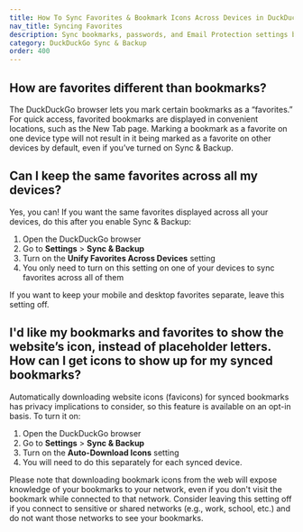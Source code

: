```yaml
---
title: How To Sync Favorites & Bookmark Icons Across Devices in DuckDuckGo
nav_title: Syncing Favorites
description: Sync bookmarks, passwords, and Email Protection settings between DuckDuckGo browsers on phones, tablets, and computers, privately and securely.
category: DuckDuckGo Sync & Backup
order: 400
---
```


## How are favorites different than bookmarks?

The DuckDuckGo browser lets you mark certain bookmarks as a “favorites.” For quick access, favorited bookmarks are displayed in convenient locations, such as the New Tab page. Marking a bookmark as a favorite on one device type will not result in it being marked as a favorite on other devices by default, even if you’ve turned on Sync & Backup.

## Can I keep the same favorites across all my devices?

Yes, you can! If you want the same favorites displayed across all your devices, do this after you enable Sync & Backup:

1. Open the DuckDuckGo browser
1. Go to **Settings** > **Sync & Backup**
1. Turn on the **Unify Favorites Across Devices** setting
1. You only need to turn on this setting on one of your devices to sync favorites across all of them

If you want to keep your mobile and desktop favorites separate, leave this setting off.

## I'd like my bookmarks and favorites to show the website’s icon, instead of placeholder letters. How can I get icons to show up for my synced bookmarks?

Automatically downloading website icons (favicons) for synced bookmarks has privacy implications to consider, so this feature is available on an opt-in basis. To turn it on:

1. Open the DuckDuckGo browser
1. Go to **Settings** > **Sync & Backup**
1. Turn on the **Auto-Download Icons** setting
1. You will need to do this separately for each synced device.

Please note that downloading bookmark icons from the web will expose knowledge of your bookmarks to your network, even if you don't visit the bookmark while connected to that network. Consider leaving this setting off if you connect to sensitive or shared networks (e.g., work, school, etc.) and do not want those networks to see your bookmarks.
